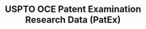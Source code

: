 ---
layout: default
bigquery: https://console.cloud.google.com/bigquery?p=patents-public-data&d=uspto_oce_pair&page=dataset
citation: 'Graham, S. Marco, A., and Miller, A. (2015). “The USPTO Patent Examination
  Research Dataset: A Window on the Process of Patent Examination.”'
contributors: Graham, S. Marco, A., Miller, A.
cost: None
description: The latest version of PatEx (referred to below as the 2020 release) contains
  detailed information on nearly 11.9 million publicly-viewable provisional and non-provisional
  patent applications to the USPTO and over 4.6 million Patent Cooperation Treaty
  (PCT) applications. It is based on data that OCE downloaded from the Patent Examination
  Data System (PEDS) in April, 2021. The PEDS data are sourced from Public PAIR. The
  first time that OCE used PEDS as the basis of PatEx was for the 2019 release. We
  took the PEDS data and organized it into the familiar PatEx data files, which are
  based on the organization of the Public PAIR portal. The data files include information
  on each application’s characteristics, prosecution history, continuation history,
  claims of foreign priority, patent term adjustment history, publication history,
  and correspondence address information.
documentation: 'For the 2019 and later releases, new technical documentation is available
  https://www.uspto.gov/sites/default/files/documents/PatEx-2019-Technical-Doc.pdf


  A document describing the 2014-2017 data sets is available and can be cited as:
  Graham, Stuart J.H. and Marco, Alan C. and Miller, Richard, The USPTO Patent Examination
  Research Dataset: A Window on the Process of Patent Examination (November 30, 2015).
  Available at SSRN: https://ssrn.com/abstract=2702637.'
last_edit: Mon, 04 Apr 2022 19:06:22 GMT
location: https://www.uspto.gov/ip-policy/economic-research/research-datasets/patent-examination-research-dataset-public-pair
maintained_by: EconomicsData@uspto.gov
related_publications: https://ssrn.com/abstract=29956744, https://ssrn.com/abstract=2702637
schema_fields: '[''patent_issue_date'', ''disposal_type'', ''correspondence_name_line_1'',
  ''file_location'', ''wipo_pub_date'', ''application_number'', ''parent_country_code'',
  ''examiner_id'', ''inventor_country_name'', ''correspondence_country_name'', ''small_entity_indicator'',
  ''correspondence_region_code'', ''inventor_region_code'', ''inventor_address_type'',
  ''correspondence_region_name'', ''invention_subject_matter'', ''examiner_name_last'',
  ''child_filing_date'', ''status_description'', ''continuation_type'', ''uspc_subclass'',
  ''abandon_date'', ''appl_status_code'', ''correspondence_street_line_2'', ''status_code'',
  ''inventor_name_last'', ''earliest_pgpub_date'', ''file_location_date'', ''child_application_number'',
  ''parent_filing_date'', ''inventor_country_code'', ''examiner_name_middle'', ''parent_application_number'',
  ''correspondence_postal_code'', ''inventor_name_middle'', ''uspc_class'', ''patent_number'',
  ''examiner_art_unit'', ''foreign_parent_id'', ''earliest_pgpub_number'', ''recorded_date'',
  ''inventor_name_first'', ''inventor_rank'', ''atty_docket_number'', ''correspondence_city'',
  ''correspondence_country_code'', ''correspondence_name_line_2'', ''examiner_name_first'',
  ''filing_date'', ''wipo_pub_number'', ''correspondence_street_line_1'', ''confirm_number'',
  ''event_description'', ''parent_country'', ''appl_status_date'', ''aia_first_to_file'',
  ''application_number_pair'', ''foreign_parent_date'', ''application_type'', ''invention_title'',
  ''event_code'', ''customer_number'', ''sequence_number'']'
shortname: patex
tags:
- patents
- legal
- history
terms_of_use: 'USPTO’s online databases are not designed or intended to be a source
  for bulk downloads of USPTO data when accessed through the website’s interfaces.
  Individuals, companies, IP addresses, or blocks of IP addresses who, in effect,
  deny or decrease service by generating unusually high numbers of database accesses
  (searches, pages, or hits), whether generated manually or in an automated fashion,
  may be denied access to USPTO servers without notice.


  Bulk data products may be separately obtained from the USPTO, either for free or
  at the cost of dissemination. For details, see information on Electronic Bulk Data
  Products: https://www.uspto.gov/learning-and-resources/electronic-bulk-data-products'
title: USPTO OCE Patent Examination Research Data (PatEx)
uuid: 4342caa7-23af-420c-b2f6-6088f133df6a
---